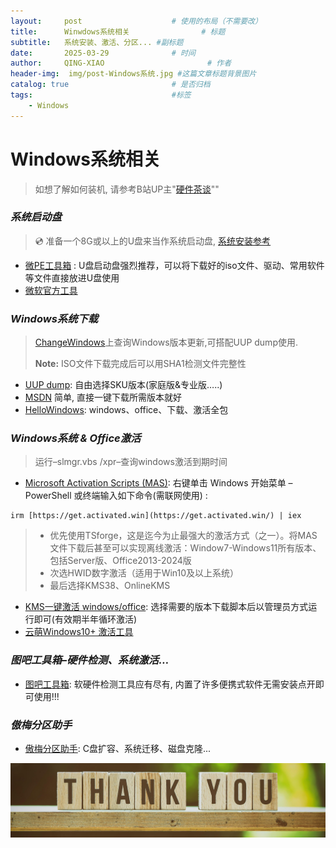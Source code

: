```yaml
---
layout:     post   				    # 使用的布局（不需要改）
title:      Winwdows系统相关 				# 标题 
subtitle:   系统安装、激活、分区... #副标题
date:       2025-03-29 				# 时间
author:     QING-XIAO						# 作者
header-img:  img/post-Windows系统.jpg	#这篇文章标题背景图片
catalog: true 						# 是否归档
tags:								#标签
    - Windows
---
```


# Windows系统相关

> 如想了解如何装机, 请参考B站UP主"[硬件茶谈](https://www.bilibili.com/video/BV1BG4y137mG/?vd_source=edb895583eda476ea7670a1d9f216861)""

### *系统启动盘*

> 💿 准备一个8G或以上的U盘来当作系统启动盘, [系统安装参考](https://www.bilibili.com/video/BV1DJ411D79y/?vd_source=edb895583eda476ea7670a1d9f216861)

- [微PE工具箱](https://www.wepe.com.cn/) : U盘启动盘强烈推荐，可以将下载好的iso文件、驱动、常用软件等文件直接放进U盘使用 
- [微软官方工具](https://www.microsoft.com/zh-cn/software-download)


### *Windows系统下载*

> [ChangeWindows](https://changewindows.org/timeline)上查询Windows版本更新,可搭配UUP dump使用.
> 
> **Note:** ISO文件下载完成后可以用SHA1检测文件完整性

- [UUP dump](https://uupdump.net/): 自由选择SKU版本(家庭版&专业版…..)
- [MSDN](https://next.itellyou.cn/Original/Index) 简单, 直接一键下载所需版本就好
- [HelloWindows](https://hellowindows.cn/): windows、office、下载、激活全包

### *Windows系统 & Office激活*

> 运行–slmgr.vbs /xpr–查询windows激活到期时间

- [Microsoft Activation Scripts (MAS)](https://github.com/massgravel/Microsoft-Activation-Scripts):  右键单击 Windows 开始菜单 – PowerShell 或终端输入如下命令(需联网使用) : 
```
irm [https://get.activated.win](https://get.activated.win/) | iex
```
  > - 优先使用TSforge，这是迄今为止最强大的激活方式（之一）。将MAS文件下载后甚至可以实现离线激活：Window7-Windows11所有版本、包括Server版、Office2013-2024版
  > - 次选HWID数字激活（适用于Win10及以上系统）
  > - 最后选择KMS38、OnlineKMS
- [KMS一键激活 windows/office](https://kms.cx/):
选择需要的版本下载脚本后以管理员方式运行即可(有效期半年循环激活)
- [云萌Windows10+ 激活工具](https://cmwtat.cloudmoe.com/cn.html)


### *图吧工具箱–硬件检测、系统激活…*

- [图吧工具箱](http://www.tbtool.cn/): 软硬件检测工具应有尽有, 内置了许多便携式软件无需安装点开即可使用!!!

### *傲梅分区助手*

- [傲梅分区助手](https://www.disktool.cn/): C盘扩容、系统迁移、磁盘克隆...

![ByeBye](/img/thank-you.jpg "Thank you!")



